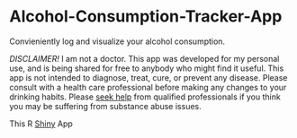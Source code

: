 # Alcohol-Consumption-Tracker-App
Convieniently log and visualize your alcohol consumption.

<em>DISCLAIMER!</em>
I am not a doctor. This app was developed for my personal use, and is being shared for free to anybody who might find it useful. This app is not intended to diagnose, treat, cure, or prevent any disease. Please consult with a health care professional before making any changes to your drinking habits. Please <a href='https://www.samhsa.gov/find-help/national-helpline'>seek help</a> from qualified professionals if you think you may be suffering from substance abuse issues.

This R <a href='https://shiny.posit.co/'>Shiny<a> App
